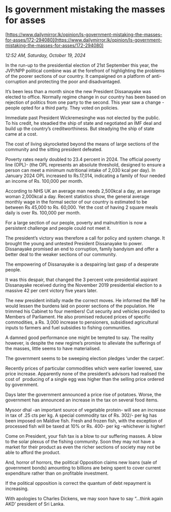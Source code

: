 # Is government mistaking the masses for asses

[https://www.dailymirror.lk/opinion/Is-government-mistaking-the-masses-for-asses/172-294080](https://www.dailymirror.lk/opinion/Is-government-mistaking-the-masses-for-asses/172-294080)

*12:52 AM, Saturday, October 19, 2024*

In the run-up to the presidential election of 21st September this year, the JVP/NPP political combine was at the forefront of highlighting the problems of the poorer sections of our country. It campaigned on a platform of anti-corruption and protecting the poor and disadvantaged.

It’s been less than a month since the new President Dissanayake was elected to office. Normally regime change in our country has been based on rejection of politics from one party to the second. This year saw a change -people opted for a third party. They voted on policies.

Immediate past President Wickremesinghe was not elected by the public. To his credit, he steadied the ship of state and negotiated an IMF deal and build up the country’s creditworthiness. But steadying the ship of state came at a cost.

The cost of living skyrocketed beyond the means of large sections of the community and the sitting president defeated.

Poverty rates nearly doubled to 23.4 percent in 2024. The official poverty line (OPL)- (the OPL represents an absolute threshold, designed to ensure a person can meet a minimum nutritional intake of 2,030 kcal per day). In January 2024 OPL increased to Rs.17,014, indicating a family of four needed an income of Rs. 100,000 per month.

According to NHS UK an average man needs 2,500kcal a day, an average woman 2,000kcal a day. Recent statistics show, the general average monthly wage in the formal sector of our country is estimated to be between Rs 45,000 to Rs. 60,000. Yet the cost of having 2 square meals daily is over Rs. 100,000 per month.

For a large section of our people, poverty and malnutrition is now a persistent challenge and people could not meet it.

The president’s victory was therefore a call for policy and system change. It brought the young and untested President Dissanayake to power. Dissanayake promised an end to corruption, family bandyism and offer a better deal to the weaker sections of our community.

The empowering of Dissanayake is a despairing last gasp of a desperate people.

It was this despair, that changed the 3 percent vote presidential aspirant Dissanayake received during the November 2019 presidential election to a massive 42 per cent victory five years later.

The new president initially made the correct moves. He informed the IMF he would lessen the burdens laid on poorer sections of the population. He trimmed his Cabinet to four members! Cut security and vehicles provided to Members of Parliament. He also promised reduced prices of specific commodities, a Rs. 3,000 increase to pensioners, subsidised agricultural inputs to farmers and fuel subsidies to fishing communities.

A damned good performance one might be tempted to say. The reality however, is despite the new regime’s promise to alleviate the sufferings of the masses, little seems to have materialised.

The government seems to be sweeping election pledges ‘under the carpet’.

Recently prices of particular commodities which were earlier lowered, saw price increase. Apparently none of the president’s advisors had realised the cost of  producing of a single egg was higher than the selling price ordered by government.

Days later the government announced a price rise of potatoes. Worse, the government has announced an increase in the tax on several food items.

Mysoor dhal -an important source of vegetable protein- will see an increase in tax of .25 cts per kg. A special commodity tax of Rs. 302/- per kg has been imposed on Maldive fish. Fresh and frozen fish, with the exception of processed fish will be taxed at 10% or Rs. 400- per kg -whichever is higher!

Come on President, your fish tax is a blow to our suffering masses. A blow to the solar plexus of the fishing community. Soon they may not have a market for their product as even the richer sections of society may not be able to afford the product.

And, horror of horrors, the political Opposition claims new loans (sale of government bonds) amounting to billions are being spent to cover current expenditure rather than on profitable investment.

If the political opposition is correct the quantum of debt repayment is increasing.

With apologies to Charles Dickens, we may soon have to say “...think again AKD’ president of Sri Lanka.


